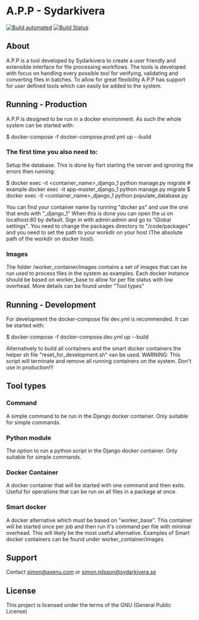 # A.P.P - Sydarkivera

[![Build automated](https://img.shields.io/docker/cloud/automated/axenu/app.svg)](https://hub.docker.com/repository/docker/axenu/app/general) 
[![Build Status](https://img.shields.io/docker/cloud/build/axenu/app.svg)](https://hub.docker.com/repository/docker/axenu/app/general) 

## About

A.P.P is a tool developed by Sydarkivera to create a user friendly and extensible interface for file processing workflows. The tools is developed with focus on handling every possible tool for verifying, validating and converting files in batches. To allow for great flexibility A.P.P has support for user defined tools which can easily be added to the system.

## Running - Production

A.P.P is designed to be run in a docker environment. As such the whole system can be started with:

$ docker-compose -f docker-compose.prod.yml up --build

### The first time you also need to:

Setup the database. This is done by fisrt starting the server and ignoring the errors then running:

$ docker exec -it <container_name>_django_1 python manage.py migrate # example docker exec -it app-master_django_1 python manage.py migrate
$ docker exec -it <container_name>_django_1 python populate_database.py

You can find your container name by running "docker ps" and use the one that ends with "_django_1"
When this is done you can open the ui on localhost:80 by default. Sign in with admin:admin and go to "Global settings".
You need to change the packages directory to "/code/packages" and you need to set the path to your workdir on your host (The absolute path of the workdir on docker host).

### Images
The folder /worker_container/images contains a set of images that can be run used to process files in the system as examples. Each docker instance should be based on worker_base to allow for per file status with low overhead. More details can be found under "Tool types"

## Running - Development

For development the docker-compose file dev.yml is recommended. It can be started with:

$ docker-compose -f docker-compose.dev.yml up --build

Alternatively to build all containers and the smart docker containers the helper sh file "reset_for_development.sh" van be used. WARNING: This script will terminate and remove all running containers on the system. Don't use in production!!!

## Tool types

### Command
A simple command to be run in the Django docker container. Only suitable for simple commands.

### Python module
The option to run a python script in the Django docker container. Only suitable for simple commands.

### Docker Container
A docker container that will be started with one command and then exits. Useful for operations that can be run on all files in a package at once.

### Smart docker

A docker alternative which must be based on "worker_base". This container will be started once per job and then run it's command per file with minimal overhead. This will likely be the most useful alternative. Examples of Smart docker containers can be found under worker_container/images

## Support

Contact simon@axenu.com or simon.nilsson@sydarkivera.se

## License

This project is licensed under the terms of the GNU (General Public License)

